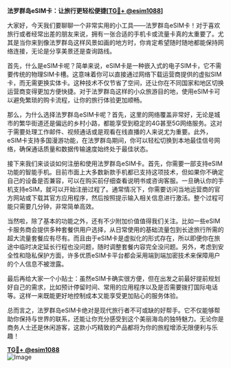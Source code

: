 **法罗群岛eSIM卡：让旅行更轻松便捷[[TG💪+ @esim1088](https://t.me/s/esim1088)]**

大家好，今天我们要聊聊一个非常实用的小工具——法罗群岛eSIM卡！对于喜欢旅行或者经常出差的朋友来说，拥有一张合适的手机卡或流量卡真的太重要了。尤其是当你来到像法罗群岛这样风景如画的地方时，你肯定希望随时随地都能保持网络连接，无论是分享美景还是查询路线。

首先，什么是eSIM卡呢？简单来说，eSIM卡是一种嵌入式的电子SIM卡，它不需要传统的物理SIM卡槽。这意味着你可以直接通过网络下载运营商提供的虚拟SIM卡，而无需更换实体卡。这种技术不仅节省了空间，还让你在不同国家和地区切换运营商变得更加方便快捷。对于法罗群岛这样的小众旅游目的地，使用eSIM卡可以避免繁琐的购卡流程，让你的旅行体验更加顺畅。

那么，为什么选择法罗群岛eSIM卡呢？首先，这里的网络覆盖非常好，无论是城市的繁华街道还是偏远的乡村小路，都能享受到稳定的4G甚至5G网络服务。这对于需要处理工作邮件、视频通话或是观看在线直播的人来说尤为重要。此外，eSIM卡支持多国漫游功能，在法罗群岛期间，你可以轻松切换到本地最佳信号网络，确保通话质量和数据传输速度始终处于最佳状态。

接下来我们来谈谈如何注册和使用法罗群岛eSIM卡。首先，你需要一部支持eSIM功能的智能手机。目前市面上大多数新款手机都已支持这项技术，但如果你不确定自己的设备是否兼容，可以在购买前仔细查看说明书或咨询客服。一旦确认你的手机支持eSIM，就可以开始注册过程了。通常情况下，你需要访问当地运营商的官方网站或下载其官方应用程序，然后按照提示输入相关信息进行激活。整个过程可能只需要几分钟，非常简单高效。

当然啦，除了基本的功能之外，还有不少附加价值值得我们关注。比如一些eSIM卡服务商会提供多种套餐供用户选择，从日常使用的基础流量包到长途旅行所需的超大流量套餐应有尽有。而且由于eSIM卡是虚拟化的形式存在，所以即便你在旅途中临时决定延长行程也没问题，随时调整套餐内容完全没问题。另外，考虑到安全性和隐私保护方面，许多优质eSIM卡平台都会采用端到端加密技术来保障用户的个人信息不被泄露。

最后再给大家一个小贴士：虽然eSIM卡确实很方便，但在出发之前最好提前规划好自己的需求，比如预计停留时间、常用的应用程序以及是否需要拨打国际电话等。这样一来既能更好地控制成本又能享受更加贴心的服务体验。

总而言之，法罗群岛eSIM卡绝对是现代旅行者不可或缺的好帮手。它不仅能够帮助你保持与世界的联系，还能让你充分感受到这个美丽海岛的独特魅力。无论你是商务人士还是休闲游客，这款小巧精致的产品都将为你的旅程增添无限便利与乐趣！

**[TG💪+ @esim1088](https://t.me/s/esim1088)**  
![Image](https://i.postimg.cc/4NQfJmqS/Snipaste-2025-05-13-00-14-12.png)
